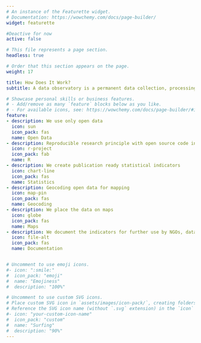 ```yaml
---
# An instance of the Featurette widget.
# Documentation: https://wowchemy.com/docs/page-builder/
widget: featurette

#Deactive for now 
active: false

# This file represents a page section.
headless: true

# Order that this section appears on the page.
weight: 17

title: How Does It Work?
subtitle: A data observatory is a permanent data collection, processing and dissemination point.

# Showcase personal skills or business features.
# - Add/remove as many `feature` blocks below as you like.
# - For available icons, see: https://wowchemy.com/docs/page-builder/#icons
feature:
- description: We use only open data
  icon: sun
  icon_pack: fas
  name: Open Data
- description: Reproducible research principle with open source code in R
  icon: r-project
  icon_pack: fab
  name: R
- description: We create publication ready statistical indicators
  icon: chart-line
  icon_pack: fas
  name: Statistics
- description: Geocoding open data for mapping
  icon: map-pin
  icon_pack: fas
  name: Geocoding
- description: We place the data on maps
  icon: globe
  icon_pack: fas
  name: Maps
- description: We document the indicators for further use by NGOs, data journalists, scientists, even business users.
  icon: file-alt
  icon_pack: fas
  name: Documentation


# Uncomment to use emoji icons.
#- icon: ":smile:"
#  icon_pack: "emoji"
#  name: "Emojiness"
#  description: "100%"  

# Uncomment to use custom SVG icons.
# Place custom SVG icon in `assets/images/icon-pack/`, creating folders if necessary.
# Reference the SVG icon name (without `.svg` extension) in the `icon` field.
#- icon: "your-custom-icon-name"
#  icon_pack: "custom"
#  name: "Surfing"
#  description: "90%"
---
```

